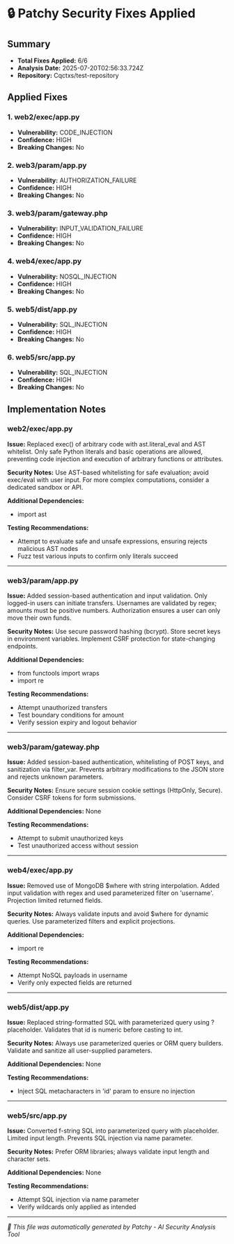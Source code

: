 # 🔒 Patchy Security Fixes Applied

## Summary
- **Total Fixes Applied:** 6/6
- **Analysis Date:** 2025-07-20T02:56:33.724Z
- **Repository:** Cqctxs/test-repository

## Applied Fixes

### 1. web2/exec/app.py
- **Vulnerability:** CODE_INJECTION
- **Confidence:** HIGH
- **Breaking Changes:** No

### 2. web3/param/app.py
- **Vulnerability:** AUTHORIZATION_FAILURE
- **Confidence:** HIGH
- **Breaking Changes:** No

### 3. web3/param/gateway.php
- **Vulnerability:** INPUT_VALIDATION_FAILURE
- **Confidence:** HIGH
- **Breaking Changes:** No

### 4. web4/exec/app.py
- **Vulnerability:** NOSQL_INJECTION
- **Confidence:** HIGH
- **Breaking Changes:** No

### 5. web5/dist/app.py
- **Vulnerability:** SQL_INJECTION
- **Confidence:** HIGH
- **Breaking Changes:** No

### 6. web5/src/app.py
- **Vulnerability:** SQL_INJECTION
- **Confidence:** HIGH
- **Breaking Changes:** No


## Implementation Notes

### web2/exec/app.py
**Issue:** Replaced exec() of arbitrary code with ast.literal_eval and AST whitelist. Only safe Python literals and basic operations are allowed, preventing code injection and execution of arbitrary functions or attributes.

**Security Notes:** Use AST-based whitelisting for safe evaluation; avoid exec/eval with user input. For more complex computations, consider a dedicated sandbox or API.

**Additional Dependencies:**
- import ast

**Testing Recommendations:**
- Attempt to evaluate safe and unsafe expressions, ensuring rejects malicious AST nodes
- Fuzz test various inputs to confirm only literals succeed

---

### web3/param/app.py
**Issue:** Added session-based authentication and input validation. Only logged-in users can initiate transfers. Usernames are validated by regex; amounts must be positive numbers. Authorization ensures a user can only move their own funds.

**Security Notes:** Use secure password hashing (bcrypt). Store secret keys in environment variables. Implement CSRF protection for state-changing endpoints.

**Additional Dependencies:**
- from functools import wraps
- import re

**Testing Recommendations:**
- Attempt unauthorized transfers
- Test boundary conditions for amount
- Verify session expiry and logout behavior

---

### web3/param/gateway.php
**Issue:** Added session-based authentication, whitelisting of POST keys, and sanitization via filter_var. Prevents arbitrary modifications to the JSON store and rejects unknown parameters.

**Security Notes:** Ensure secure session cookie settings (HttpOnly, Secure). Consider CSRF tokens for form submissions.

**Additional Dependencies:**
None

**Testing Recommendations:**
- Attempt to submit unauthorized keys
- Test unauthorized access without session

---

### web4/exec/app.py
**Issue:** Removed use of MongoDB $where with string interpolation. Added input validation with regex and used parameterized filter on 'username'. Projection limited returned fields.

**Security Notes:** Always validate inputs and avoid $where for dynamic queries. Use parameterized filters and explicit projections.

**Additional Dependencies:**
- import re

**Testing Recommendations:**
- Attempt NoSQL payloads in username
- Verify only expected fields are returned

---

### web5/dist/app.py
**Issue:** Replaced string-formatted SQL with parameterized query using ? placeholder. Validates that id is numeric before casting to int.

**Security Notes:** Always use parameterized queries or ORM query builders. Validate and sanitize all user-supplied parameters.

**Additional Dependencies:**
None

**Testing Recommendations:**
- Inject SQL metacharacters in 'id' param to ensure no injection

---

### web5/src/app.py
**Issue:** Converted f-string SQL into parameterized query with placeholder. Limited input length. Prevents SQL injection via name parameter.

**Security Notes:** Prefer ORM libraries; always validate input length and character sets.

**Additional Dependencies:**
None

**Testing Recommendations:**
- Attempt SQL injection via name parameter
- Verify wildcards only applied as intended

---


*🤖 This file was automatically generated by Patchy - AI Security Analysis Tool*
